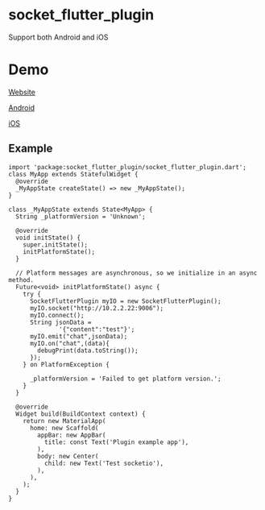 # socket_flutter_plugin

Support both Android and iOS
# Demo
[Website](http://ongbut.net/)

[Android](https://play.google.com/store/apps/details?id=net.ongbut.app)

[iOS](https://itunes.apple.com/us/app/ông-bụt-ongbut-net/id1436428369?ls=1&mt=8)

## Example
```
import 'package:socket_flutter_plugin/socket_flutter_plugin.dart';
class MyApp extends StatefulWidget {
  @override
  _MyAppState createState() => new _MyAppState();
}

class _MyAppState extends State<MyApp> {
  String _platformVersion = 'Unknown';

  @override
  void initState() {
    super.initState();
    initPlatformState();
  }

  // Platform messages are asynchronous, so we initialize in an async method.
  Future<void> initPlatformState() async {
    try {
      SocketFlutterPlugin myIO = new SocketFlutterPlugin();
      myIO.socket("http://10.2.2.22:9006");
      myIO.connect();
      String jsonData =
              '{"content":"test"}';
      myIO.emit("chat",jsonData);
      myIO.on("chat",(data){
        debugPrint(data.toString());
      });
    } on PlatformException {

      _platformVersion = 'Failed to get platform version.';
    }
  }

  @override
  Widget build(BuildContext context) {
    return new MaterialApp(
      home: new Scaffold(
        appBar: new AppBar(
          title: const Text('Plugin example app'),
        ),
        body: new Center(
          child: new Text('Test socketio'),
        ),
      ),
    );
  }
}
```
